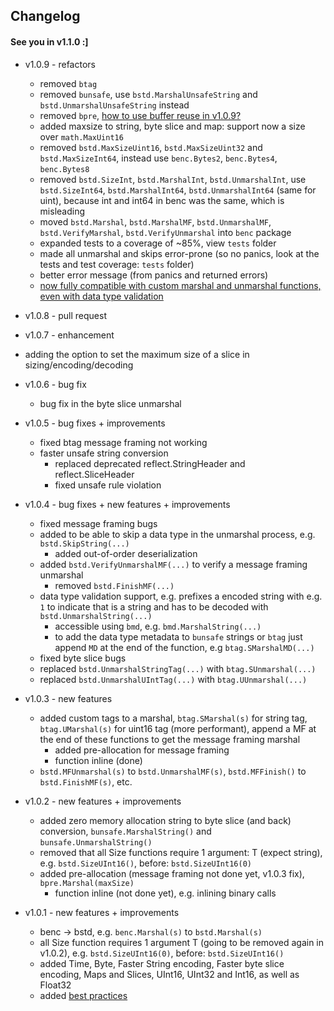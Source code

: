 ## Changelog

#### See you in v1.1.0 :]

- v1.0.9 - refactors
  - removed `btag`
  - removed `bunsafe`, use `bstd.MarshalUnsafeString` and `bstd.UnmarshalUnsafeString` instead
  - removed `bpre`, [how to use buffer reuse in v1.0.9?](https://github.com/deneonet/benc/tree/main?tab=readme-ov-file#buffer-reuse)
  - added maxsize to string, byte slice and map: support now a size over `math.MaxUint16`
  - removed `bstd.MaxSizeUint16`, `bstd.MaxSizeUint32` and `bstd.MaxSizeInt64`, instead use `benc.Bytes2`, `benc.Bytes4`, `benc.Bytes8`
  - removed `bstd.SizeInt`, `bstd.MarshalInt`, `bstd.UnmarshalInt`, use `bstd.SizeInt64`, `bstd.MarshalInt64`, `bstd.UnmarshalInt64` (same for uint), because int and int64 in benc was the same, which is misleading
  - moved `bstd.Marshal`, `bstd.MarshalMF`, `bstd.UnmarshalMF`, `bstd.VerifyMarshal`, `bstd.VerifyUnmarshal` into `benc` package
  - expanded tests to a coverage of ~85%, view `tests` folder
  - made all unmarshal and skips error-prone (so no panics, look at the tests and test coverage: `tests` folder)
  - better error message (from panics and returned errors)
  - [now fully compatible with custom marshal and unmarshal functions, even with data type validation](https://github.com/deneonet/benc/tree/main?tab=readme-ov-file#custom-marshal-and-unmarshal-1)

- v1.0.8 - pull request

- v1.0.7 - enhancement
 - adding the option to set the maximum size of a slice in sizing/encoding/decoding

- v1.0.6 - bug fix
  - bug fix in the byte slice unmarshal

- v1.0.5 - bug fixes + improvements
  - fixed btag message framing not working
  - faster unsafe string conversion
    - replaced deprecated reflect.StringHeader and reflect.SliceHeader
    - fixed unsafe rule violation

- v1.0.4 - bug fixes + new features + improvements
  - fixed message framing bugs
  - added to be able to skip a data type in the unmarshal process, e.g. `bstd.SkipString(...)`
    - added out-of-order deserialization
  - added `bstd.VerifyUnmarshalMF(...)` to verify a message framing unmarshal
    - removed `bstd.FinishMF(...)`
  - data type validation support, e.g. prefixes a encoded string with e.g. `1` to indicate that is a string and has to
    be decoded with `bstd.UnmarshalString(...)`
    - accessible using `bmd`, e.g. `bmd.MarshalString(...)`
    - to add the data type metadata to `bunsafe` strings or `btag` just append `MD` at the end of the function,
      e.g `btag.SMarshalMD(...)`
  - fixed byte slice bugs
  - replaced `bstd.UnmarshalStringTag(...)` with `btag.SUnmarshal(...)`
  - replaced `bstd.UnmarshalUIntTag(...)` with `btag.UUnmarshal(...)`

- v1.0.3 - new features
  - added custom tags to a marshal, `btag.SMarshal(s)` for string tag, `btag.UMarshal(s)` for uint16 tag (more
    performant),
      append a MF at the end of these functions to get the message framing marshal
    - added pre-allocation for message framing
    - function inline (done)
  - `bstd.MFUnmarshal(s)` to `bstd.UnmarshalMF(s)`, `bstd.MFFinish()` to `bstd.FinishMF(s)`, etc.

- v1.0.2 - new features + improvements
  - added zero memory allocation string to byte slice (and back) conversion, `bunsafe.MarshalString()`
    and `bunsafe.UnmarshalString()`
  - removed that all Size functions require 1 argument: T (expect string), e.g. `bstd.SizeUInt16()`,
    before: `bstd.SizeUInt16(0)`
  - added pre-allocation (message framing not done yet, v1.0.3 fix), `bpre.Marshal(maxSize)`
    - function inline (not done yet), e.g. inlining binary calls

- v1.0.1 - new features + improvements
  - benc -> bstd, e.g. `benc.Marshal(s)` to `bstd.Marshal(s)`
  - all Size function requires 1 argument T (going to be removed again in v1.0.2), e.g. `bstd.SizeUInt16(0)`,
    before: `bstd.SizeUInt16()`
  - added Time, Byte, Faster String encoding, Faster byte slice encoding, Maps and Slices, UInt16, UInt32 and Int16, as well as Float32
  - added [best practices](BESTPRACTICES.md)
